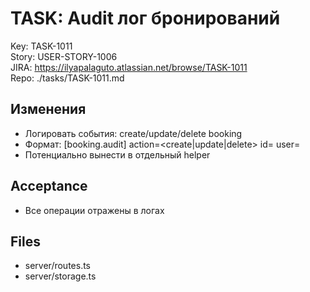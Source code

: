 # TASK: Audit лог бронирований
Key: TASK-1011  
Story: USER-STORY-1006  
JIRA: https://ilyapalaguto.atlassian.net/browse/TASK-1011  
Repo: ./tasks/TASK-1011.md

## Изменения
- Логировать события: create/update/delete booking
- Формат: [booking.audit] action=<create|update|delete> id=<id> user=<userId>
- Потенциально вынести в отдельный helper

## Acceptance
- Все операции отражены в логах

## Files
- server/routes.ts
- server/storage.ts
